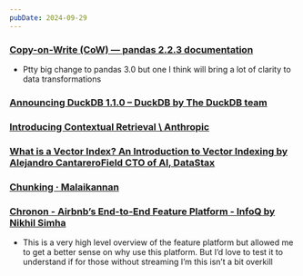 ```yaml
---
pubDate: 2024-09-29
---
```


### [Copy-on-Write (CoW) — pandas 2.2.3 documentation](https://pandas.pydata.org/pandas-docs/stable/user_guide/copy_on_write.html)
  
- Ptty big change to pandas 3.0 but one I think will bring a lot of clarity to data transformations

### [Announcing DuckDB 1.1.0 – DuckDB by The DuckDB team](https://duckdb.org/2024/09/09/announcing-duckdb-110)
  

### [Introducing Contextual Retrieval \ Anthropic](https://www.anthropic.com/news/contextual-retrieval)
  

### [What is a Vector Index? An Introduction to Vector Indexing by Alejandro CantareroField CTO of AI, DataStax](https://www.datastax.com/guides/what-is-a-vector-index)
  

### [Chunking · Malaikannan](https://malaikannan.github.io/2024/08/05/Chunking/)
  

### [Chronon - Airbnb’s End-to-End Feature Platform - InfoQ by Nikhil Simha](https://www.infoq.com/presentations/chronon/)
  
- This is a very high level overview of the feature platform but allowed me to get a better sense on why use this platform. But I’d love to test it to understand if for those without streaming I’m this isn’t a bit overkill 
